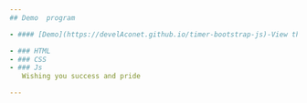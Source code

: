 ```yaml
---
## Demo  program

- #### [Demo](https://develAconet.github.io/timer-bootstrap-js)-View the program demo.

- ### HTML
- ### CSS
- ### Js
   Wishing you success and pride 

---
```



